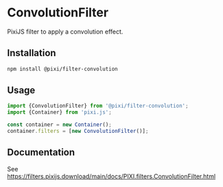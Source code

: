 # ConvolutionFilter

PixiJS filter to apply a convolution effect.

## Installation

```bash
npm install @pixi/filter-convolution
```

## Usage

```js
import {ConvolutionFilter} from '@pixi/filter-convolution';
import {Container} from 'pixi.js';

const container = new Container();
container.filters = [new ConvolutionFilter()];
```

## Documentation

See https://filters.pixijs.download/main/docs/PIXI.filters.ConvolutionFilter.html